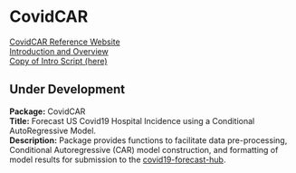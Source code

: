# CovidCAR  
[CovidCAR Reference Website](https://jmhumphreys.github.io/CovidCAR/reference/index.html)  
[Introduction and Overview](https://jmhumphreys.github.io/CovidCAR/articles/overview.html)  
[Copy of Intro Script (here)](https://github.com/JMHumphreys/CovidCAR/blob/main/vignettes/overview.Rmd)  
  
   

## Under Development  

**Package:** CovidCAR  
**Title:** Forecast US Covid19 Hospital Incidence using a Conditional AutoRegressive Model.  
**Description:** Package provides functions to facilitate data pre-processing, Conditional
    Autoregressive (CAR) model construction, and formatting of model results for submission
    to the [covid19-forecast-hub](https://github.com/reichlab/covid19-forecast-hub).
